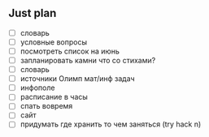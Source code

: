 ## Just plan
- [ ] словарь
- [ ] условные вопросы
- [ ] посмотреть список на июнь
- [ ] запланировать камни что со стихами?
- [ ] словарь
- [ ] источники Олимп мат/инф задач
- [ ] инфополе
- [ ] расписание в часы
- [ ] спать вовремя
- [ ] сайт
- [ ] придумать где хранить то чем заняться (try hack n)
